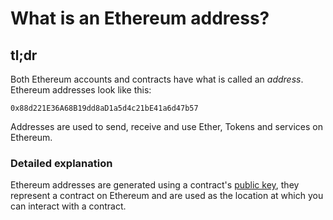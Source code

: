 What is an Ethereum address?
============================

tl;dr
-----

Both Ethereum accounts and contracts have what is called an *address*.
Ethereum addresses look like this:

`0x88d221E36A68B19dd8aD1a5d4c21bE41a6d47b57`

Addresses are used to send, receive and use Ether, Tokens and services
on Ethereum.

### Detailed explanation

Ethereum addresses are generated using a contract's [public
key](/Users/gael/Dropbox/dev/NethDocs/Nethereum.Docs/docs/Ethereum-glossary-for-newbies/public-private-key.md),
they represent a contract on Ethereum and are used as the location at
which you can interact with a contract.
